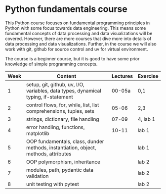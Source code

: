 # Python fundamentals course

This Python course focuses on fundamental programming principles in Python with some focus towards data engineering. This means some fundamental concepts of data processing and data visualizations will be covered. However, there are more courses that dive more into details of data processing and data visualizations. Further, in the course we will also work with git, github for source control and uv for virtual environment.

The course is a beginner course, but it is good to have some prior knowledge of simple programming concepts.

| **Week** | **Content**                                                                         | **Lectures** | **Exercise** |
| -------- | ----------------------------------------------------------------------------------- | ------------ | ------------ |
| 1        | setup, git, github, uv, I/O, variables, data types, dynamical typing, if-statement  | 00-05a       | 0,1          |
| 2        | control flows, for, while, list, list comprehensions, tuples, sets                  | 05-06        | 2,3          |
| 3        | strings, dictionary, file handling                                                  | 07-09        | 4, lab 1     |
| 4        | error handling, functions, matplotlib                                               | 10-11        | lab 1        |
| 5        | OOP fundamentals, class, dunder methods, instantiation, object, methods, attributes |              | lab 1        |
| 6        | OOP polymorphism, inheritance                                                       |              | lab 2        |
| 7        | modules, path, pydantic data validation                                             |              | lab 2        |
| 8        | unit testing with pytest                                                            |              | lab 2        |
